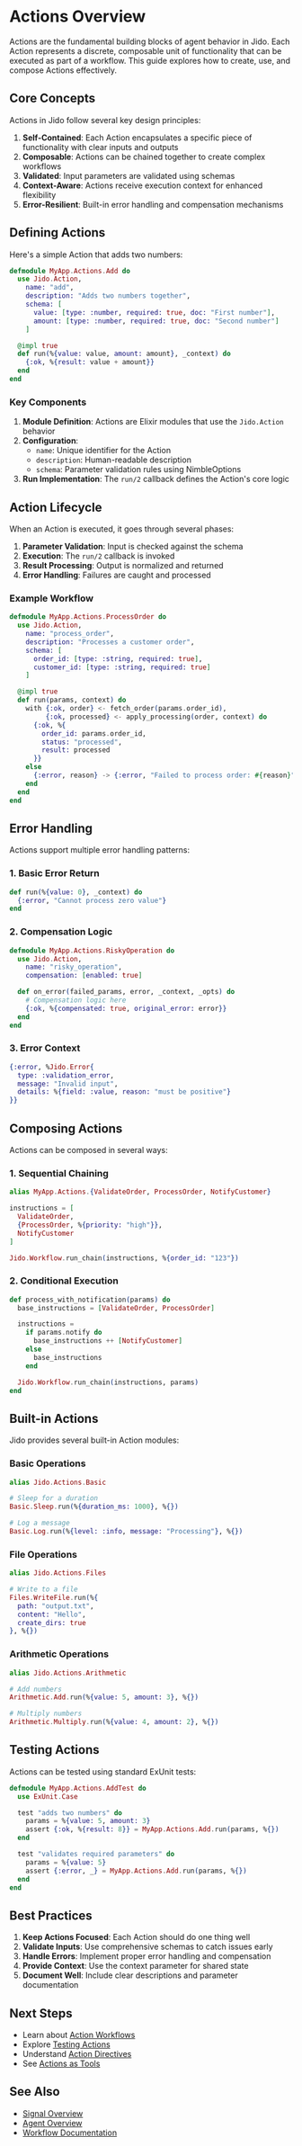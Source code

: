 # Actions Overview

Actions are the fundamental building blocks of agent behavior in Jido. Each Action represents a discrete, composable unit of functionality that can be executed as part of a workflow. This guide explores how to create, use, and compose Actions effectively.

## Core Concepts

Actions in Jido follow several key design principles:

1. **Self-Contained**: Each Action encapsulates a specific piece of functionality with clear inputs and outputs
2. **Composable**: Actions can be chained together to create complex workflows
3. **Validated**: Input parameters are validated using schemas
4. **Context-Aware**: Actions receive execution context for enhanced flexibility
5. **Error-Resilient**: Built-in error handling and compensation mechanisms

## Defining Actions

Here's a simple Action that adds two numbers:

```elixir
defmodule MyApp.Actions.Add do
  use Jido.Action,
    name: "add",
    description: "Adds two numbers together",
    schema: [
      value: [type: :number, required: true, doc: "First number"],
      amount: [type: :number, required: true, doc: "Second number"]
    ]

  @impl true
  def run(%{value: value, amount: amount}, _context) do
    {:ok, %{result: value + amount}}
  end
end
```

### Key Components

1. **Module Definition**: Actions are Elixir modules that use the `Jido.Action` behavior
2. **Configuration**:
   - `name`: Unique identifier for the Action
   - `description`: Human-readable description
   - `schema`: Parameter validation rules using NimbleOptions
3. **Run Implementation**: The `run/2` callback defines the Action's core logic

## Action Lifecycle

When an Action is executed, it goes through several phases:

1. **Parameter Validation**: Input is checked against the schema
2. **Execution**: The `run/2` callback is invoked
3. **Result Processing**: Output is normalized and returned
4. **Error Handling**: Failures are caught and processed

### Example Workflow

```elixir
defmodule MyApp.Actions.ProcessOrder do
  use Jido.Action,
    name: "process_order",
    description: "Processes a customer order",
    schema: [
      order_id: [type: :string, required: true],
      customer_id: [type: :string, required: true]
    ]

  @impl true
  def run(params, context) do
    with {:ok, order} <- fetch_order(params.order_id),
         {:ok, processed} <- apply_processing(order, context) do
      {:ok, %{
        order_id: params.order_id,
        status: "processed",
        result: processed
      }}
    else
      {:error, reason} -> {:error, "Failed to process order: #{reason}"}
    end
  end
end
```

## Error Handling

Actions support multiple error handling patterns:

### 1. Basic Error Return

```elixir
def run(%{value: 0}, _context) do
  {:error, "Cannot process zero value"}
end
```

### 2. Compensation Logic

```elixir
defmodule MyApp.Actions.RiskyOperation do
  use Jido.Action,
    name: "risky_operation",
    compensation: [enabled: true]

  def on_error(failed_params, error, _context, _opts) do
    # Compensation logic here
    {:ok, %{compensated: true, original_error: error}}
  end
end
```

### 3. Error Context

```elixir
{:error, %Jido.Error{
  type: :validation_error,
  message: "Invalid input",
  details: %{field: :value, reason: "must be positive"}
}}
```

## Composing Actions

Actions can be composed in several ways:

### 1. Sequential Chaining

```elixir
alias MyApp.Actions.{ValidateOrder, ProcessOrder, NotifyCustomer}

instructions = [
  ValidateOrder,
  {ProcessOrder, %{priority: "high"}},
  NotifyCustomer
]

Jido.Workflow.run_chain(instructions, %{order_id: "123"})
```

### 2. Conditional Execution

```elixir
def process_with_notification(params) do
  base_instructions = [ValidateOrder, ProcessOrder]

  instructions =
    if params.notify do
      base_instructions ++ [NotifyCustomer]
    else
      base_instructions
    end

  Jido.Workflow.run_chain(instructions, params)
end
```

## Built-in Actions

Jido provides several built-in Action modules:

### Basic Operations

```elixir
alias Jido.Actions.Basic

# Sleep for a duration
Basic.Sleep.run(%{duration_ms: 1000}, %{})

# Log a message
Basic.Log.run(%{level: :info, message: "Processing"}, %{})
```

### File Operations

```elixir
alias Jido.Actions.Files

# Write to a file
Files.WriteFile.run(%{
  path: "output.txt",
  content: "Hello",
  create_dirs: true
}, %{})
```

### Arithmetic Operations

```elixir
alias Jido.Actions.Arithmetic

# Add numbers
Arithmetic.Add.run(%{value: 5, amount: 3}, %{})

# Multiply numbers
Arithmetic.Multiply.run(%{value: 4, amount: 2}, %{})
```

## Testing Actions

Actions can be tested using standard ExUnit tests:

```elixir
defmodule MyApp.Actions.AddTest do
  use ExUnit.Case

  test "adds two numbers" do
    params = %{value: 5, amount: 3}
    assert {:ok, %{result: 8}} = MyApp.Actions.Add.run(params, %{})
  end

  test "validates required parameters" do
    params = %{value: 5}
    assert {:error, _} = MyApp.Actions.Add.run(params, %{})
  end
end
```

## Best Practices

1. **Keep Actions Focused**: Each Action should do one thing well
2. **Validate Inputs**: Use comprehensive schemas to catch issues early
3. **Handle Errors**: Implement proper error handling and compensation
4. **Provide Context**: Use the context parameter for shared state
5. **Document Well**: Include clear descriptions and parameter documentation

## Next Steps

- Learn about [Action Workflows](workflows.html)
- Explore [Testing Actions](testing.html)
- Understand [Action Directives](directives.html)
- See [Actions as Tools](actions-as-tools.html)

## See Also

- [Signal Overview](../signals/overview.html)
- [Agent Overview](../agents/overview.html)
- [Workflow Documentation](../workflow/overview.html)

